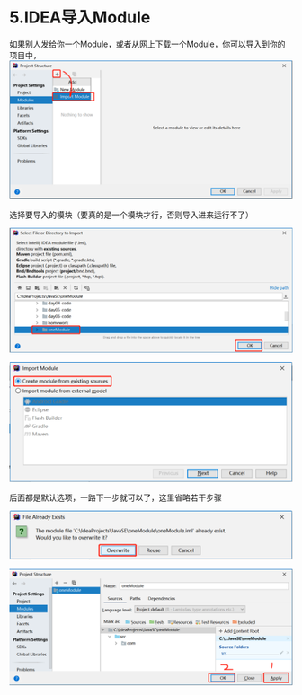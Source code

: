 # 5.IDEA导入Module

如果别人发给你一个Module，或者从网上下载一个Module，你可以导入到你的项目中，![1583636941059](assets/1583636941059.png)

选择要导入的模块（要真的是一个模块才行，否则导入进来运行不了）

![1583637044407](assets/1583637044407.png)

![1583647674894](assets/1583647674894.png)

后面都是默认选项，一路下一步就可以了，这里省略若干步骤

![1583647882924](assets/1583647882924.png)

![1583647925591](assets/1583647925591.png)

